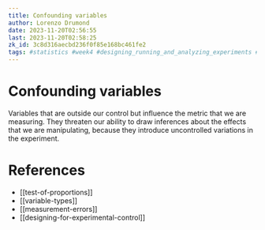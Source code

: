 ```yaml
---
title: Confounding variables
author: Lorenzo Drumond
date: 2023-11-20T02:56:55
last: 2023-11-20T02:58:25
zk_id: 3c8d316aecbd236f0f85e168bc461fe2
tags: #statistics #week4 #designing_running_and_analyzing_experiments #test #coursera #experiment #control #AB_test #theory #design #rlang
---
```



# Confounding variables
Variables that are outside our control but influence the metric that we are measuring.
They threaten our ability to draw inferences about the effects that we are manipulating,
because they introduce uncontrolled variations in the experiment.

# References
- [[test-of-proportions]]
- [[variable-types]]
- [[measurement-errors]]
- [[designing-for-experimental-control]]
